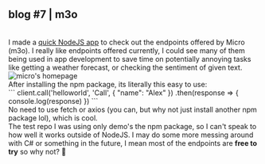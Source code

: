 ## blog #7 | m3o
 \
I made a [quick NodeJS app](https://github.com/xmagee/m3o-api-test) to check out the endpoints offered by Micro (m3o). 
I really like endpoints offered currently, I could see many of them being used in app development to save time
on potentially annoying tasks like getting a weather forecast, or checking the sentiment of given text.
 \
![micro's homepage](https://images1.us-east-1.linodeobjects.com/m3o_frontpage.png)
 \
After installing the npm package, its literally this easy to use: 
 \
\`\`\`
client.call('helloworld', 'Call', {
        "name": "Alex"
    })
        .then(response => {
            console.log(response)
        })
\`\`\`
 \
No need to use fetch or axios (you can, but why not just install another npm package lol), which is cool.
 \
The test repo I was using only demo's the npm package, so I can't speak to how well it works outside of NodeJS.  I may 
do some more messing around with C# or something in the future, I mean most of the endpoints are **free to try** so why not? 🙂